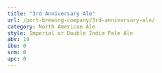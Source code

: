 ```yaml
---
title: "3rd Anniversary Ale"
url: /port-brewing-company/3rd-anniversary-ale/
category: North American Ale
style: Imperial or Double India Pale Ale
abv: 10
ibu: 0
srm: 0
upc: 0
---
```


